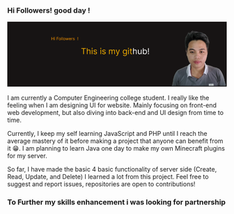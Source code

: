 ### Hi Followers! good day !

<img src = "https://github.com/MarlonDonal/MarlonDonal/blob/main/marlon-ssama.png?raw=true"/> 
<p>I am currently a Computer Engineering college student. I really like the feeling when I am designing UI for website. Mainly focusing on front-end web development, but also diving into back-end and UI design from time to time.

Currently, I keep my self learning JavaScript and PHP until I reach the average mastery of it before making a project that anyone can benefit from it 😁. I am planning to learn Java one day to make my own Minecraft plugins for my server.

So far, I have made the basic 4 basic functionality of server side (Create, Read, Update, and Delete) I learned a lot from this project. Feel free to suggest and report issues, repositories are open to contributions!</p>

<p><h3>To Further my skills enhancement i was looking for partnership</h3> </p>

